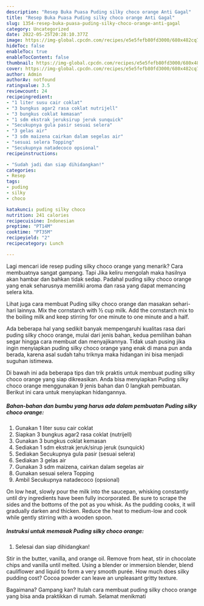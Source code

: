 ```yaml
---
description: "Resep Buka Puasa Puding silky choco orange Anti Gagal"
title: "Resep Buka Puasa Puding silky choco orange Anti Gagal"
slug: 1354-resep-buka-puasa-puding-silky-choco-orange-anti-gagal
category: Uncategorized
date: 2022-05-25T20:28:10.377Z
image: https://img-global.cpcdn.com/recipes/e5e5fefb80fd3000/680x482cq70/puding-silky-choco-orange-foto-resep-utama.jpg
hideToc: false
enableToc: true
enableTocContent: false
thumbnail: https://img-global.cpcdn.com/recipes/e5e5fefb80fd3000/680x482cq70/puding-silky-choco-orange-foto-resep-utama.jpg
cover: https://img-global.cpcdn.com/recipes/e5e5fefb80fd3000/680x482cq70/puding-silky-choco-orange-foto-resep-utama.jpg
author: Admin
authorAv: notfound
ratingvalue: 3.5
reviewcount: 24
recipeingredient:
- "1 liter susu cair coklat"
- "3 bungkus agar2 rasa coklat nutrijell"
- "3 bungkus coklat kemasan"
- "1 sdm ekstrak jeruksirup jeruk sunquick"
- "Secukupnya gula pasir sesuai selera"
- "3 gelas air"
- "3 sdm maizena cairkan dalam segelas air"
- "sesuai selera Topping"
- "Secukupnya natadecoco opsional"
recipeinstructions:

- "Sudah jadi dan siap dihidangkan!"
categories:
- Resep
tags:
- puding
- silky
- choco

katakunci: puding silky choco 
nutrition: 241 calories
recipecuisine: Indonesian
preptime: "PT14M"
cooktime: "PT35M"
recipeyield: "2"
recipecategory: Lunch

---
```



Lagi mencari ide resep puding silky choco orange yang menarik? Cara membuatnya sangat gampang. Tapi Jika keliru mengolah maka hasilnya akan hambar dan bahkan tidak sedap. Padahal puding silky choco orange yang enak seharusnya memiliki aroma dan rasa yang dapat memancing selera kita.


Lihat juga cara membuat Puding silky choco orange dan masakan sehari-hari lainnya. Mix the cornstarch with ½ cup milk. Add the cornstarch mix to the boiling milk and keep stirring for one minute to one minute and a half.

Ada beberapa hal yang sedikit banyak mempengaruhi kualitas rasa dari puding silky choco orange, mulai dari jenis bahan, kedua pemilihan bahan segar hingga cara membuat dan menyajikannya. Tidak usah pusing jika ingin menyiapkan puding silky choco orange yang enak di mana pun anda berada, karena asal sudah tahu triknya maka hidangan ini bisa menjadi suguhan istimewa.


Di bawah ini ada beberapa tips dan trik praktis untuk membuat puding silky choco orange yang siap dikreasikan. Anda bisa menyiapkan Puding silky choco orange menggunakan 9 jenis bahan dan 0 langkah pembuatan. Berikut ini cara untuk menyiapkan hidangannya.

<!--inarticleads1-->

##### Bahan-bahan dan bumbu yang harus ada dalam pembuatan Puding silky choco orange:

1. Gunakan 1 liter susu cair coklat
1. Siapkan 3 bungkus agar2 rasa coklat (nutrijell)
1. Gunakan 3 bungkus coklat kemasan
1. Sediakan 1 sdm ekstrak jeruk/sirup jeruk (sunquick)
1. Sediakan Secukupnya gula pasir (sesuai selera)
1. Sediakan 3 gelas air
1. Gunakan 3 sdm maizena, cairkan dalam segelas air
1. Gunakan sesuai selera Topping
1. Ambil Secukupnya natadecoco (opsional)


On low heat, slowly pour the milk into the saucepan, whisking constantly until dry ingredients have been fully incorporated. Be sure to scrape the sides and the bottoms of the pot as you whisk. As the pudding cooks, it will gradually darken and thicken. Reduce the heat to medium-low and cook while gently stirring with a wooden spoon. 

<!--inarticleads2-->

##### Instruksi untuk memasak Puding silky choco orange:


1. Selesai dan siap dihidangkan!

Stir in the butter, vanilla, and orange oil. Remove from heat, stir in chocolate chips and vanilla until melted. Using a blender or immersion blender, blend cauliflower and liquid to form a very smooth purée. How much does silky pudding cost? Cocoa powder can leave an unpleasant gritty texture. 

Bagaimana? Gampang kan? Itulah cara membuat puding silky choco orange yang bisa anda praktikkan di rumah. Selamat menikmati
